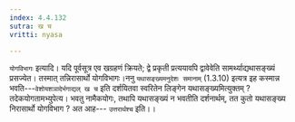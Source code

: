 ```yaml
---
index: 4.4.132
sutra: ख च
vritti: nyasa

---
```

`योगविभागः` इत्यादि। यदि पूर्वसूत्र एव खग्रहणं क्रियते; द्वे प्रकृती प्रत्ययावपि द्वावेवेति सामर्थ्याद्यथासङ्ख्यं प्रसज्येत। तस्मात् तन्निरासार्थो योगविभागः।ननु `यथासङ्ख्यमनुदेशः समानाम्` (1.3.10) इत्यत्र इह कस्मान्न भवति---`वेशोयशञादेर्भगाद्यल् ख च` इति दर्शयितवा स्वरितेन लिङ्गेन यथासङ्ख्यमित्युक्तम् ? तदेकयोगतामभ्युपेत्य। भवतु नामैकयोगः, तथापि यथासङ्ख्यं न भवतीति दर्शनार्थम्, तत कुतो यथासङ्ख्य निरासार्थो योगविभाग ? अत आह--- `उत्तरार्थश्च` इति।।